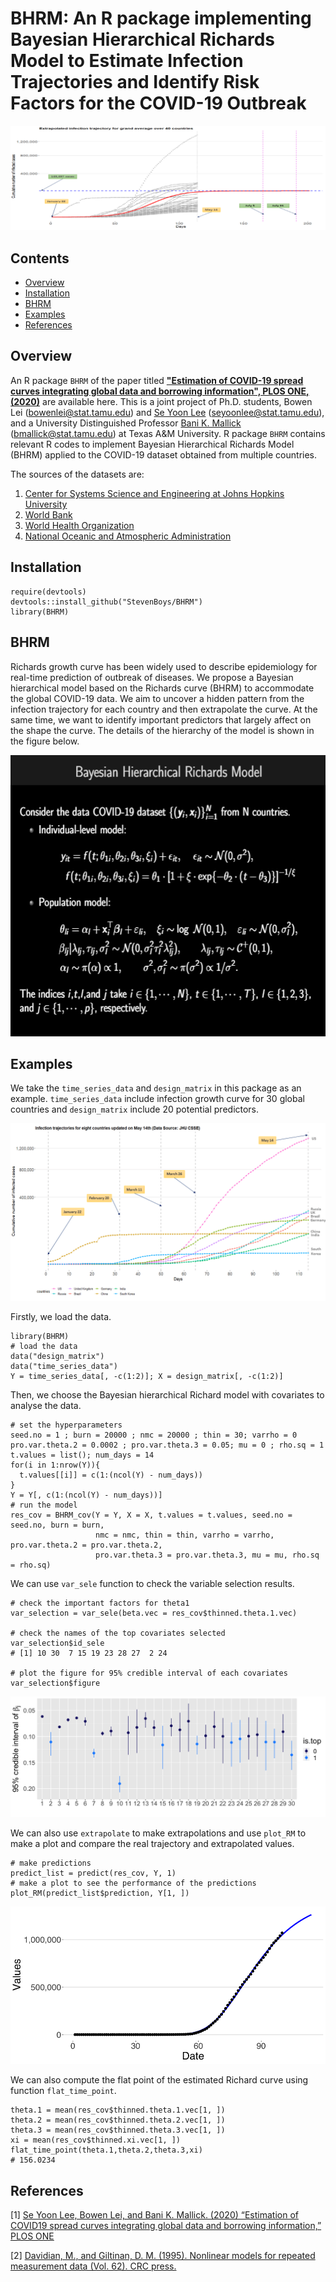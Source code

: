 # BHRM: An R package implementing Bayesian Hierarchical Richards Model to Estimate Infection Trajectories and Identify Risk Factors for the COVID-19 Outbreak

![Figure 1: Extrapolated infectory for grand average over 40 countries](https://github.com/StevenBoys/BHRM/blob/main/Image/Global_average2.png)

## Contents
* [Overview](#overview)
* [Installation](#installation)
* [BHRM](#bhrm)
* [Examples](#examples)
* [References](#References)

## Overview
An R package `BHRM` of the paper titled  **["Estimation of COVID-19 spread curves integrating global data and borrowing information", PLOS ONE, (2020)](https://journals.plos.org/plosone/article?id=10.1371/journal.pone.0236860)** are available here. This is a joint project of Ph.D. students, Bowen Lei (bowenlei@stat.tamu.edu) and [Se Yoon Lee](https://sites.google.com/view/seyoonlee) (seyoonlee@stat.tamu.edu), and a University Distinguished Professor [Bani K. Mallick](https://www.stat.tamu.edu/~bmallick/) (bmallick@stat.tamu.edu) at Texas A&M University. R package `BHRM` contains relevant R codes to implement Bayesian Hierarchical Richards Model (BHRM) applied to the COVID-19 dataset obtained from multiple countries. 

The sources of the datasets are: 
1. [Center for Systems Science and Engineering at Johns Hopkins University](https://github.com/CSSEGISandData/COVID-19)
2. [World Bank](https://data.worldbank.org/)
3. [World Health Organization](https://apps.who.int/gho/data/node.main)
4. [National Oceanic and Atmospheric Administration](https://www.noaa.gov/)

## Installation

```
require(devtools)
devtools::install_github("StevenBoys/BHRM")
library(BHRM)
```

## BHRM
Richards growth curve has been widely used to describe epidemiology for real-time prediction of outbreak of diseases. We propose a Bayesian hierarchical model based on the Richards curve (BHRM) to accommodate the global COVID-19 data. We aim to uncover a hidden pattern from the infection trajectory for each country and then extrapolate the curve. At the same time, we want to identify important predictors that largely affect on the shape the curve. The details of the hierarchy of the model is shown in the figure below.

<div align=center><img src="https://github.com/StevenBoys/BHRM/blob/main/Image/BHRM_formula.png?raw=true" width="600" height="450" alt=" "/></div>

## Examples
We take the `time_series_data` and `design_matrix` in this package as an example. `time_series_data` include infection growth curve for 30 global countries and `design_matrix` include 20 potential predictors.

![](https://github.com/StevenBoys/BHRM/blob/main/Image/infect_COVID-19.png?raw=true)

Firstly, we load the data.
```
library(BHRM)
# load the data
data("design_matrix")
data("time_series_data")
Y = time_series_data[, -c(1:2)]; X = design_matrix[, -c(1:2)]
```

Then, we choose the Bayesian hierarchical Richard model with covariates to analyse the data.
```
# set the hyperparameters
seed.no = 1 ; burn = 20000 ; nmc = 20000 ; thin = 30; varrho = 0
pro.var.theta.2 = 0.0002 ; pro.var.theta.3 = 0.05; mu = 0 ; rho.sq = 1
t.values = list(); num_days = 14
for(i in 1:nrow(Y)){
  t.values[[i]] = c(1:(ncol(Y) - num_days))
}
Y = Y[, c(1:(ncol(Y) - num_days))]
# run the model
res_cov = BHRM_cov(Y = Y, X = X, t.values = t.values, seed.no = seed.no, burn = burn,   
                   nmc = nmc, thin = thin, varrho = varrho, pro.var.theta.2 = pro.var.theta.2, 
                   pro.var.theta.3 = pro.var.theta.3, mu = mu, rho.sq = rho.sq)  
```

We can use `var_sele` function to check the variable selection results.
```
# check the important factors for theta1
var_selection = var_sele(beta.vec = res_cov$thinned.theta.1.vec)

# check the names of the top covariates selected
var_selection$id_sele
# [1] 10 30  7 15 19 23 28 27  2 24

# plot the figure for 95% credible interval of each covariates
var_selection$figure
```

![](https://github.com/StevenBoys/BHRM/blob/main/Image/var_sele.png?raw=true)

We can also use `extrapolate` to make extrapolations and use `plot_RM` to make a plot and compare the real trajectory and extrapolated values.
```
# make predictions
predict_list = predict(res_cov, Y, 1)
# make a plot to see the performance of the predictions
plot_RM(predict_list$prediction, Y[1, ])
```

![](https://github.com/StevenBoys/BHRM/blob/main/Image/prediction.png?raw=true)

We can also compute the flat point of the estimated Richard curve using function `flat_time_point`.
```
theta.1 = mean(res_cov$thinned.theta.1.vec[1, ])
theta.2 = mean(res_cov$thinned.theta.2.vec[1, ])
theta.3 = mean(res_cov$thinned.theta.3.vec[1, ])
xi = mean(res_cov$thinned.xi.vec[1, ])
flat_time_point(theta.1,theta.2,theta.3,xi)
# 156.0234
```

## References

[1] [Se Yoon Lee, Bowen Lei, and Bani K. Mallick. (2020) “Estimation of COVID19 spread curves integrating global data and borrowing information,” PLOS ONE](https://journals.plos.org/plosone/article/authors?id=10.1371/journal.pone.0236860)

[2] [Davidian, M., and Giltinan, D. M. (1995). Nonlinear models for repeated measurement data (Vol. 62). CRC press.](https://books.google.com/books?hl=en&lr=&id=0eSIBPAL4qsC&oi=fnd&pg=IA7&dq=nonlinear+mixed+effect+model+giltnan&ots=9frDPH3F4J&sig=L5Wz91waGu447OdyYHQ8Vp5ckQc#v=onepage&q=nonlinear%20mixed%20effect%20model%20giltnan&f=false)

